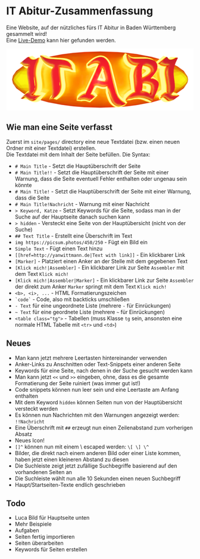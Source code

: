 # IT Abitur-Zusammenfassung

Eine Website, auf der nützliches fürs IT Abitur in Baden Württemberg gesammelt wird!  
Eine [Live-Demo](http://yanwittmann.de/schule/site/) kann hier gefunden werden.

![res/site/img/itabiicon.png](res/site/img/itabiicon.png)


## Wie man eine Seite verfasst

Zuerst im `site/pages/` directory eine neue Textdatei (bzw. einen neuen Ordner mit einer Textdatei) erstellen.  
Die Textdatei mit dem Inhalt der Seite befüllen. Die Syntax:

- `# Main Title` - Setzt die Hauptüberschrift der Seite
- `# Main Title!!` - Setzt die Hauptüberschrift der Seite mit einer Warnung, dass die Seite
  eventuell Fehler enthalten oder ungenau sein könnte 
- `# Main Title!` - Setzt die Hauptüberschrift der Seite mit einer Warnung, dass die Seite
- `# Main Title!Nachricht` - Warnung mit einer Nachricht
- `> Keyword, Katze` - Setzt Keywords für die Seite, sodass man in der Suche auf der Hauptseite danach suchen kann
- `> hidden` - Versteckt eine Seite von der Hauptübersicht (nicht von der Suche)
- `## Text Title` - Erstellt eine Überschrift im Text
- `img https://picsum.photos/450/250` - Fügt ein Bild ein
- `Simple Text` - Fügt einen Text hinzu
- `[[href=http://yanwittmann.de|Text with link]]` - Ein klickbarer Link
- `[Marker]` - Platziert einen Anker an der Stelle mit dem gegebenen Text
- `[Klick mich!|Assembler]` - Ein klickbarer Link zur Seite `Assembler` mit dem Text `Klick mich!`
- `[Klick mich!|Assembler|Marker]` - Ein klickbarer Link zur Seite `Assembler` der direkt zum Anker
  `Marker` springt mit dem Text `Klick mich!`
- `<b>, <i>, ...` - HTML Formatierungszeichen
- ``` `code` ``` - Code, also mit backticks umschließen
- `- Text` für eine ungeordnete Liste (mehrere `-` für Einrückungen)
- `~ Text` für eine geordnete Liste (mehrere `~` für Einrückungen)
- `<table class="tg">` - Tabellen (muss Klasse `tg` sein, ansonsten eine normale HTML Tabelle mit `<tr>` und `<td>`)


## Neues

- Man kann jetzt mehrere Leertasten hintereinander verwenden
- Anker-Links zu Anschnitten oder Text-Snippets einer anderen Seite
- Keywords für eine Seite, nach denen in der Suche gesucht werden kann
- Man kann jetzt `<<` und `>>` eingeben, ohne, dass es die gesamte Formatierung der Seite ruiniert (was immer gut ist!)
- Code snippets können nun leer sein und eine Leertaste am Anfang enthalten
- Mit dem Keyword `hidden` können Seiten nun von der Hauptübersicht versteckt werden
- Es können nun Nachrichten mit den Warnungen angezeigt werden: `!!Nachricht`
- Eine Überschrift mit `##` erzeugt nun einen Zeilenabstand zum vorherigen Absatz
- Neues Icon!
- `[]^` können nun mit einem \ escaped werden: `\[ \] \^`
- Bilder, die direkt nach einem anderen Bild oder einer Liste kommen, haben jetzt einen kleineren Abstand zu diesen
- Die Suchleiste zeigt jetzt zufällige Suchbegriffe basierend auf den vorhandenen Seiten an
- Die Suchleiste wählt nun alle 10 Sekunden einen neuen Suchbegriff
- Haupt/Startseiten-Texte endlich geschrieben

## Todo

- Luca Bild für Hauptseite unten
- Mehr Beispiele
- Aufgaben
- Seiten fertig importieren
- Seiten überarbeiten
- Keywords für Seiten erstellen